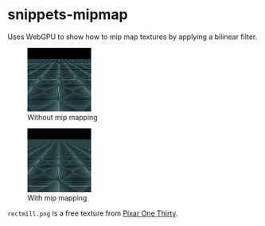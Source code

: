# snippets-mipmap

Uses WebGPU to show how to mip map textures by applying a bilinear filter.

<figure>
    <img width="128" height="128" src="docs/mip-disabled.png">
    <figcaption>Without mip mapping</figcaption>
</figure>


<figure>
    <img width="128" height="128" src="docs/mip-enabled.png">
    <figcaption>With mip mapping</figcaption>
</figure>

`rectmill.png` is a free texture from [Pixar One Thirty](https://renderman.pixar.com/pixar-one-thirty).